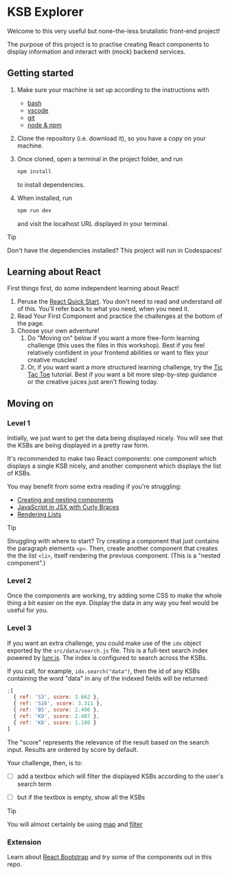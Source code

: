 # KSB Explorer

Welcome to this very useful but none-the-less brutalistic front-end project!

The purpose of this project is to practise creating React components to display
information and interact with (mock) backend services.

## Getting started

1. Make sure your machine is set up according to the instructions with

   - [bash](https://tech-docs.corndel.com/bash/)
   - [vscode](https://tech-docs.corndel.com/vscode/)
   - [git](https://tech-docs.corndel.com/git/)
   - [node & npm](https://tech-docs.corndel.com/js/installation.html)

1. Clone the repository (i.e. download it), so you have a copy on your machine.

1. Once cloned, open a terminal in the project folder, and run

   ```bash
   npm install
   ```

   to install dependencies.

1. When installed, run

   ```bash
   npm run dev
   ```

   and visit the localhost URL displayed in your terminal.

> [!TIP]
>
> Don't have the dependencies installed? This project will run in Codespaces!

## Learning about React

First things first, do some independent learning about React!
1. Peruse the [React Quick Start](https://react.dev/learn#next-steps). You
don't need to read and understand *all* of this. You'll refer back to what you
need, when you need it.
1. Read Your First Component and practice the challenges at the bottom of the
page.
1. Choose your own adventure!
   1. Do "Moving on" below if you want a more free-form learning challenge
      (this uses the files in this workshop). Best if you feel relatively
       confident in your frontend abilities or want to flex your creative
      muscles!
   1. Or, if you want want a more structured learning challenge, try the
      [Tic Tac Toe](https://react.dev/learn/tutorial-tic-tac-toe) tutorial.
      Best if you want a bit more step-by-step guidance or the creative
      juices just aren't flowing today.

## Moving on

### Level 1

Initially, we just want to get the data being displayed nicely. You will see
that the KSBs are being displayed in a pretty raw form.

It's recommended to make two React components: one component which displays a
single KSB nicely, and another component which displays the list of KSBs.

You may benefit from some extra reading if you're struggling:
- [Creating and nesting components](https://react.dev/learn#components)
- [JavaScript in JSX with Curly Braces](https://react.dev/learn/javascript-in-jsx-with-curly-braces)
- [Rendering Lists](https://react.dev/learn/rendering-lists)

> [!TIP]
>
> Struggling with where to start? Try creating a component that just contains
> the paragraph elements `<p>`. Then, create another component that creates the
> the list `<li>`, itself rendering the previous component. (This is a "nested
> component".)

### Level 2

Once the components are working, try adding some CSS to make the whole thing a
bit easier on the eye. Display the data in any way you feel would be useful for
you.

### Level 3

If you want an extra challenge, you could make use of the `idx` object exported
by the `src/data/search.js` file. This is a full-text search index powered by
[lunr.js](https://lunrjs.com/). The index is configured to search across the
KSBs.

If you call, for example, `idx.search("data")`, then the id of any KSBs
containing the word "data" in any of the indexed fields will be returned:

```js
;[
  { ref: 'S3', score: 3.662 },
  { ref: 'S16', score: 3.311 },
  { ref: 'B5', score: 2.496 },
  { ref: 'K9', score: 2.407 },
  { ref: 'K8', score: 1.186 }
]
```

The "score" represents the relevance of the result based on the search input.
Results are ordered by score by default.

Your challenge, then, is to:

- [ ] add a textbox which will filter the displayed KSBs according to the user's
      search term

- [ ] but if the textbox is empty, show all the KSBs

> [!TIP]
>
> You will almost certainly be using
> [map](https://tech-docs.corndel.com/js/array-map.html) and
> [filter](https://tech-docs.corndel.com/js/array-filter.html)

### Extension

Learn about [React Bootstrap](https://react-bootstrap.github.io/) and try some
of the components out in this repo.

